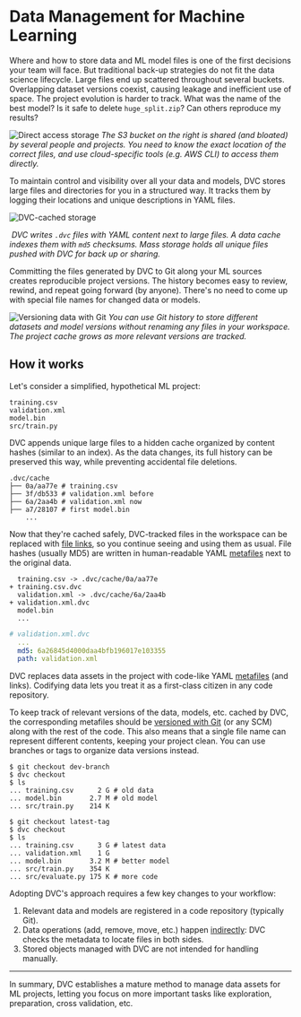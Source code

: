 # Data Management for Machine Learning

<!--
## Data Management for Machine Learning
-->

Where and how to store data and ML model files is one of the first decisions
your team will face. But traditional back-up strategies do not fit the data
science lifecycle. Large files end up scattered throughout several buckets.
Overlapping dataset versions coexist, causing leakage and inefficient use of
space. The project evolution is harder to track. What was the name of the best
model? Is it safe to delete `huge_split.zip`? Can others reproduce my results?

![Direct access storage](/img/direct_access_storage.png) _The S3 bucket on the
right is shared (and bloated) by several people and projects. You need to know
the exact location of the correct files, and use cloud-specific tools (e.g. AWS
CLI) to access them directly._

To maintain control and visibility over all your data and models, DVC stores
large files and directories for you in a structured way. It tracks them by
logging their locations and unique descriptions in YAML files.

![DVC-cached storage](/img/dvc_managed_storage.png)

![]() _DVC writes `.dvc` files with YAML content next to large files. A data
cache indexes them with `md5` checksums. Mass storage holds all unique files
pushed with DVC for back up or sharing._

Committing the files generated by DVC to Git along your ML sources creates
reproducible project versions. The history becomes easy to review, rewind, and
repeat going forward (by anyone). There's no need to come up with special file
names for changed data or models.

![Versioning data with Git](/img/project_versioning.png) _You can use Git
history to store different datasets and model versions without renaming any
files in your workspace. The project cache grows as more relevant versions are
tracked._

## How it works

Let's consider a simplified, hypothetical ML project:

```
training.csv
validation.xml
model.bin
src/train.py
```

DVC appends unique large files to a hidden <abbr>cache</abbr> organized by
content hashes (similar to an index). As the data changes, its full history can
be preserved this way, while preventing accidental file deletions.

```cli
.dvc/cache
├── 0a/aa77e # training.csv
├── 3f/db533 # validation.xml before
├── 6a/2aa4b # validation.xml now
├── a7/28107 # first model.bin
    ...
```

Now that they're cached safely, DVC-tracked files in the <abbr>workspace</abbr>
can be replaced with [file links], so you continue seeing and using them as
usual. File hashes (usually MD5) are written in human-readable YAML [metafiles]
next to the original data.

```git
  training.csv -> .dvc/cache/0a/aa77e
+ training.csv.dvc
  validation.xml -> .dvc/cache/6a/2aa4b
+ validation.xml.dvc
  model.bin
  ...
```

```yaml
# validation.xml.dvc
  ...
  md5: 6a26845d4000daa4bfb196017e103355
  path: validation.xml
```

[metafiles]: /doc/user-guide/project-structure
[file links]: /doc/user-guide/data-management/large-dataset-optimization

<admon type="info" title="Data codification">

DVC replaces data assets in the project with code-like YAML [metafiles] (and
links). Codifying data lets you treat it as a first-class citizen in any code
repository.

</admon>

To keep track of relevant versions of the data, models, etc. cached by DVC, the
corresponding metafiles should be [versioned with Git] (or any SCM) along with
the rest of the code. This also means that a single file name can represent
different contents, keeping your project clean. You can use branches or tags to
organize data versions instead.

[versioned with git]:
  https://git-scm.com/book/en/v2/Getting-Started-About-Version-Control

```cli
$ git checkout dev-branch
$ dvc checkout
$ ls
... training.csv      2 G # old data
... model.bin       2.7 M # old model
... src/train.py    214 K

$ git checkout latest-tag
$ dvc checkout
$ ls
... training.csv      3 G # latest data
... validation.xml    1 G
... model.bin       3.2 M # better model
... src/train.py    354 K
... src/evaluate.py 175 K # more code
```

Adopting DVC's approach requires a few key changes to your workflow:

1. Relevant data and models are registered in a code repository (typically Git).
1. Data operations (add, remove, move, etc.) happen [indirectly]: DVC checks the
   metadata to locate files in both sides.
1. Stored objects managed with DVC are not intended for handling manually.

[indirectly]: https://en.wikipedia.org/wiki/Indirection

<!-- ## Benefits and tradeoffs

At the same time, it comes with many benefits:

- Easily manage **data as code** and [optimize space usage][file links]
  automatically.
- DVC keeps track of large files and directories for you, mapping them between
  your <abbr>workspace</abbr> and storage.
- Easily share, distribute, and migrate data among one or more storage locations
  ([multiple providers supported]).
- Your <abbr>repository</abbr> stays small and easy **collaborate** on (using
  regular [Git workflows]).
- [Data versioning] guarantees ML **reproducibility**.
- Use a **consistent interface** to access and sync data anywhere (via [CLI],
  [API], [IDE], or [web]), regardless of the storage platform (S3, GDrive, NAS,
  etc.).
- Data **integrity** based on a Git-based storage; Data **security** through an
  authored project history that can be audited.
- Advanced features: [Data registries], [ML pipelines], [CI/CD for ML],
  [productize] your ML models, and more!

[multiple providers supported]:
  /doc/command-reference/remote/add#supported-storage-types
[git workflows]:
  https://git-scm.com/book/en/v2/Distributed-Git-Distributed-Workflows
[data versioning]: /doc/use-cases/versioning-data-and-models
[cli]: /doc/command-reference
[api]: /doc/api-reference
[ide]: /doc/vs-code-extension
[web]: /doc/studio
[data registries]: /doc/use-cases/data-registry
[ml pipelines]: /doc/user-guide/pipelines
[ci/cd for ml]: https://cml.dev/
[productize]: https://mlem.ai/
-->

---

In summary, DVC establishes a mature method to manage data assets for ML
projects, letting you focus on more important tasks like exploration,
preparation, cross validation, etc.
